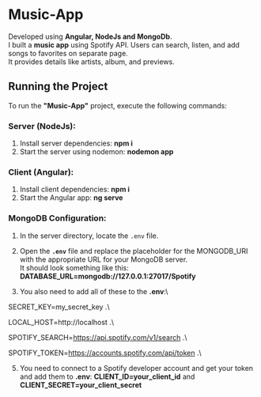 # Music-App

Developed using **Angular, NodeJs and MongoDb**.\
I built a **music app** using Spotify API. Users can search, listen, and add songs to favorites on separate page.\
It provides details like artists, album, and previews.

## Running the Project

To run the **"Music-App"** project, execute the following commands:

### Server (NodeJs):

1. Install server dependencies: **npm i**
2. Start the server using nodemon: **nodemon app**

### Client (Angular):

1. Install client dependencies: **npm i**
2. Start the Angular app: **ng serve**

### MongoDB Configuration:

1. In the server directory, locate the `.env` file.

2. Open the **`.env`** file and replace the placeholder for the MONGODB_URI with the appropriate URL for your MongoDB server.\
It should look something like this: **DATABASE_URL=mongodb://127.0.0.1:27017/Spotify**

3. You also need to add all of these to the **.env**:\

SECRET_KEY=my_secret_key .\

LOCAL_HOST=http://localhost .\

SPOTIFY_SEARCH=https://api.spotify.com/v1/search .\

SPOTIFY_TOKEN=https://accounts.spotify.com/api/token .\

5. You need to connect to a Spotify developer account and get your token and add them to **.env**:
**CLIENT_ID=your_client_id**
and
**CLIENT_SECRET=your_client_secret**




